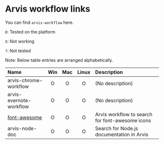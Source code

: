 # Arvis workflow links

You can find `arvis-workflow` here.

`O`: Tested on the platform

`X`: Not working

`?`: Not tested

Note: Below table entries are arranged alphabetically.

| Name                                                              | Win | Mac | Linux | Description                                     |
| :---------------------------------------------------------------- | :-: | :-: | :---: | :---------------------------------------------- |
| arvis-chrome-workflow                                             |  O  |  O  |   O   | (No description)                                |
| arvis-evernote-workflow                                           |  O  |  O  |   O   | (No description)                                |
| [font-awesome](https://github.com/jopemachine/arvis-font-awesome) |  O  |  O  |   O   | Arvis workflow to search for font-awesome icons |
| arvis-node-doc                                                    |  O  |  O  |   O   | Search for Node.js documentation in Arvis       |
